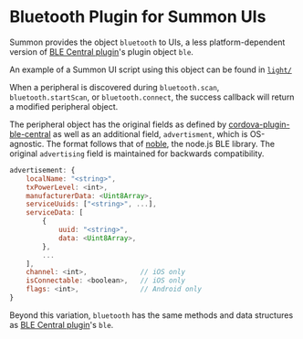 # Bluetooth Plugin for Summon UIs

Summon provides the object `bluetooth` to UIs, a less platform-dependent version of [BLE Central plugin](https://github.com/don/cordova-plugin-ble-central)'s plugin object `ble`.

An example of a Summon UI script using this object can be found in [`light/`](light)

When a peripheral is discovered during `bluetooth.scan`, `bluetooth.startScan`, or `bluetooth.connect`, the success callback will return a modified peripheral object.

The peripheral object has the original fields as defined by [cordova-plugin-ble-central](https://github.com/don/cordova-plugin-ble-central#advertising-data) as well as an additional field, `advertisment`, which is OS-agnostic. The format follows that of [noble](https://github.com/sandeepmistry/noble), the node.js BLE library. The original `advertising` field is maintained for backwards compatibility.

```javascript
advertisement: {
    localName: "<string>",
    txPowerLevel: <int>,
    manufacturerData: <Uint8Array>,
    serviceUuids: ["<string>", ...],
    serviceData: [
        {
            uuid: "<string>",
            data: <Uint8Array>,
        },
        ...
    ],
    channel: <int>,             // iOS only
    isConnectable: <boolean>,   // iOS only
    flags: <int>,               // Android only
}
```

Beyond this variation, `bluetooth` has the same methods and data structures as [BLE Central plugin](https://github.com/don/cordova-plugin-ble-central#api)'s `ble`.